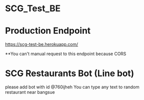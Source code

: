 # SCG_Test_BE

# Production Endpoint

https://scg-test-be.herokuapp.com/

**You can't manual request to this endpoint because CORS

# SCG Restaurants Bot (Line bot)

please add bot with id @760ijheh
You can type any text to random restaurant near bangsue
